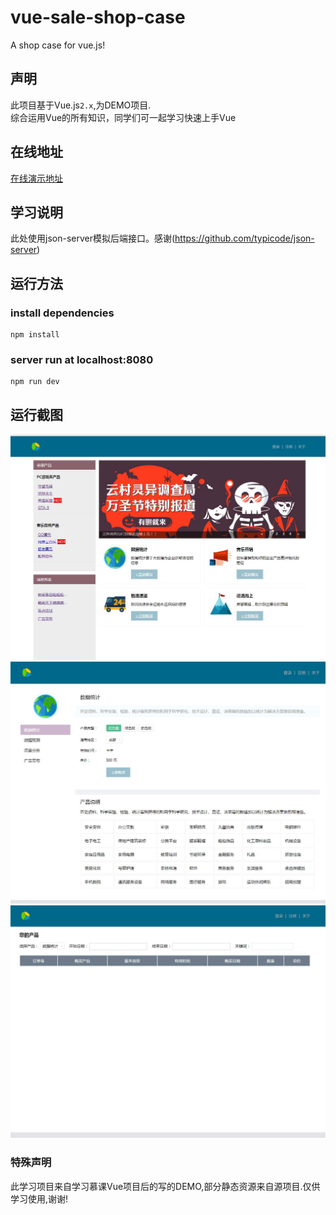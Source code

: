 # vue-sale-shop-case
A shop case for vue.js!

## 声明
此项目基于Vue.js`2.x`,为DEMO项目.<br>
综合运用Vue的所有知识，同学们可一起学习快速上手Vue

## 在线地址
[在线演示地址](http://learntolearn.cn/ "Vue项目在线演示")

## 学习说明
此处使用json-server模拟后端接口。感谢(https://github.com/typicode/json-server)

## 运行方法
### install dependencies
    npm install
### server run at localhost:8080
    npm run dev
    
## 运行截图
![github](https://github.com/congWang9496/vue-sale-shop-case/blob/master/screenshot/screenshot1.jpg) 
![github](https://github.com/congWang9496/vue-sale-shop-case/blob/master/screenshot/screenshot2.jpg) 
![github](https://github.com/congWang9496/vue-sale-shop-case/blob/master/screenshot/screenshot3.jpg) 

### 特殊声明
此学习项目来自学习慕课Vue项目后的写的DEMO,部分静态资源来自源项目.仅供学习使用,谢谢!
